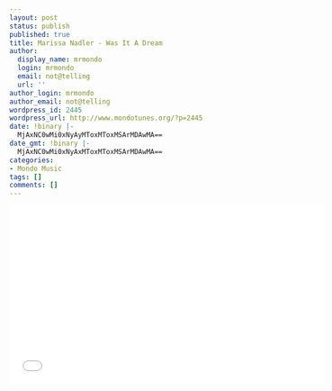 ```yaml
---
layout: post
status: publish
published: true
title: Marissa Nadler - Was It A Dream
author:
  display_name: mrmondo
  login: mrmondo
  email: not@telling
  url: ''
author_login: mrmondo
author_email: not@telling
wordpress_id: 2445
wordpress_url: http://www.mondotunes.org/?p=2445
date: !binary |-
  MjAxNC0wMi0xNyAyMToxMToxMSArMDAwMA==
date_gmt: !binary |-
  MjAxNC0wMi0xNyAxMToxMToxMSArMDAwMA==
categories:
- Mondo Music
tags: []
comments: []
---
```

<iframe width="560" height="315" src="//www.youtube.com/embed/BQ0zn6jqRdc" frameborder="0"> </iframe>
